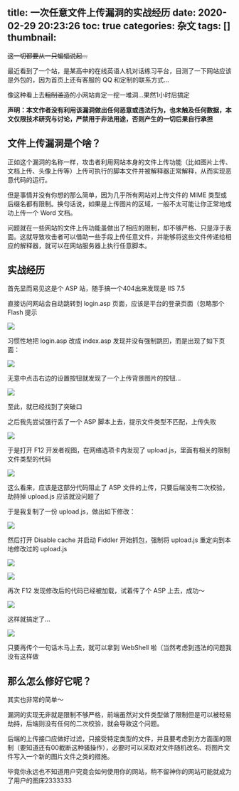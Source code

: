 title: 一次任意文件上传漏洞的实战经历
date: 2020-02-29 20:23:26
toc: true
categories: 杂文
tags: []
thumbnail: 
---
~~这一切都要从一只蝙蝠说起...~~

最近看到了一个站，是某高中的在线英语人机对话练习平台，目测了一下网站应该是外包的，因为首页上还有客服的 QQ 和定制的联系方式...

像这种看上去~~粗制滥造~~的小网站肯定一挖一堆洞...果然1小时后搞定

**声明：本文作者没有利用该漏洞做出任何恶意或违法行为，也未触及任何数据，本文仅限技术研究与讨论，严禁用于非法用途，否则产生的一切后果自行承担**

<!--more-->

## 文件上传漏洞是个啥？ ##

正如这个漏洞的名称一样，攻击者利用网站本身的文件上传功能（比如图片上传、文档上传、头像上传等）上传可执行的脚本文件并被解释器正常解释，从而实现恶意代码的运行。

但是事情并没有你想的那么简单，因为几乎所有网站对上传文件的 MIME 类型或后缀名都有限制。换句话说，如果是上传图片的区域，一般不太可能让你正常地成功上传一个 Word 文档。

问题就在一些网站的文件上传功能虽做出了相应的限制，却不够严格、只是浮于表面。这就导致攻击者可以借助一些手段上传任意文件，并能够将这些文件传递给相应的解释器，就可以在网站服务器上执行任意脚本。

## 实战经历 ##

首先显而易见这是个 ASP 站，随手搞一个404出来发现是 IIS 7.5

直接访问网站会自动跳转到 login.asp 页面，应该是平台的登录页面（忽略那个 Flash 提示

![](https://blog-img-1251828412.image.myqcloud.com/2020/02/29/login.jpeg)

习惯性地把 login.asp 改成 index.asp 发现并没有强制跳回，而是出现了如下页面：

![](https://blog-img-1251828412.image.myqcloud.com/2020/02/29/index.jpeg)

无意中点击右边的设置按钮就发现了一个上传背景图片的按钮...

![](https://blog-img-1251828412.image.myqcloud.com/2020/02/29/settings.jpeg)

至此，就已经找到了突破口

之后我先尝试强行丢了一个 ASP 脚本上去，提示文件类型不匹配，上传失败

![](https://blog-img-1251828412.image.myqcloud.com/2020/02/29/error.jpeg)

于是打开 F12 开发者视图，在网络选项卡内发现了 upload.js，里面有相关的限制文件类型的代码

![](https://blog-img-1251828412.image.myqcloud.com/2020/02/29/ojs.jpeg)

这么看来，应该是这部分代码阻止了 ASP 文件的上传，只要后端没有二次校验，劫持掉 upload.js 应该就没问题了

于是我复制了一份 upload.js，做出如下修改：

![](https://blog-img-1251828412.image.myqcloud.com/2020/02/29/editjs.png!webp_1920w)

然后打开 Disable cache 并启动 Fiddler 开始抓包，强制将 upload.js 重定向到本地修改过的 upload.js

![](https://blog-img-1251828412.image.myqcloud.com/2020/02/29/dc.jpeg)

![](https://blog-img-1251828412.image.myqcloud.com/2020/02/29/fiddler.jpeg)

再次 F12 发现修改后的代码已经被加载，试着传了个 ASP 上去，成功～

![](https://blog-img-1251828412.image.myqcloud.com/2020/02/29/njs.jpeg)

这样就搞定了...

![](https://blog-img-1251828412.image.myqcloud.com/2020/02/29/hacked.jpeg)

只要再传个一句话木马上去，就可以拿到 WebShell 啦（当然考虑到违法的问题我没有这样做

## 那么怎么修好它呢？ ##

其实也非常的简单～

漏洞的实现无非就是限制不够严格，前端虽然对文件类型做了限制但是可以被轻易劫持，后端则没有任何的二次校验，就会导致这个问题。

后端的上传接口应做好过滤，只接受特定类型的文件，并且要考虑到方方面面的限制（要知道还有00截断这种骚操作），必要时可以采取对文件随机改名、将图片文件写入一个新的图片文件之类的措施。

毕竟你永远也不知道用户究竟会如何使用你的网站，稍不留神你的网站可能就成为了用户的图床2333333